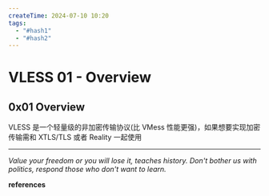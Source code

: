 ```yaml
---
createTime: 2024-07-10 10:20
tags:
  - "#hash1"
  - "#hash2"
---
```


# VLESS 01 - Overview

## 0x01 Overview

VLESS 是一个轻量级的非加密传输协议(比 VMess 性能更强)，如果想要实现加密传输需和 XTLS/TLS 或者 Reality 一起使用

---
*Value your freedom or you will lose it, teaches history. Don't bother us with politics, respond those who don't want to learn.*

**references**

